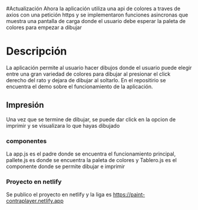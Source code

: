 #Actualización
Ahora la aplicación utiliza una api de colores a traves de axios con una petición https y se implementaron funciones asincronas que muestra una pantalla de carga donde el usuario debe esperar la paleta de colores para empezar a dibujar
# Descripción

La aplicación permite al usuario hacer dibujos donde el usuario puede elegir entre una gran variedad de colores para dibujar al presionar el click derecho del rato y dejara de dibujar al soltarlo. En el repositirio se encuentra el demo sobre el funcionamiento de la aplicación.

## Impresión

Una vez que se termine de dibujar, se puede dar click en la opcion de imprimir y se visualizara lo que hayas dibujado

### componentes
La app.js es el padre donde se encuentra el funcionamiento principal, pallete.js es donde se encuentra la paleta de colores y Tablero.js es el componente donde se permite dibujar e imprimir

### Proyecto en netlify
Se publico el proyecto en netlify y la liga es https://paint-contraplayer.netlify.app
